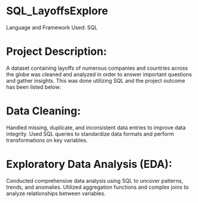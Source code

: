 # SQL_LayoffsExplore

Language and Framework Used: SQL

# Project Description: 
A dataset containing layoffs of numerous companies and countries across the globe was cleaned and analyzed in order to answer important questions and gather insights. This was done utilizing SQL and the project outcome has been listed below:

# Data Cleaning:
Handled missing, duplicate, and inconsistent data entries to improve data integrity.
Used SQL queries to standardize data formats and perform transformations on key variables.

# Exploratory Data Analysis (EDA):
Conducted comprehensive data analysis using SQL to uncover patterns, trends, and anomalies.
Utilized aggregation functions and complex joins to analyze relationships between variables.
